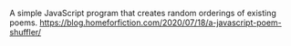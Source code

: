 A simple JavaScript program that creates random orderings of existing poems. https://blog.homeforfiction.com/2020/07/18/a-javascript-poem-shuffler/
